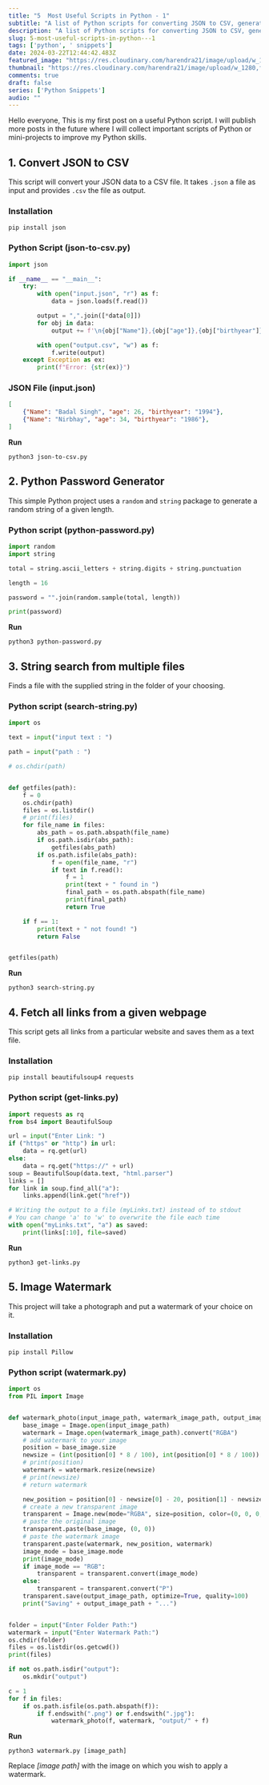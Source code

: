 ```yaml
---
title: "5  Most Useful Scripts in Python - 1"
subtitle: "A list of Python scripts for converting JSON to CSV, generating passwords, searching for strings, fetching links, and watermarking images."
description: "A list of Python scripts for converting JSON to CSV, generating passwords, searching for strings, fetching links, and watermarking images."
slug: 5-most-useful-scripts-in-python---1
tags: ['python', ' snippets']
date: 2024-03-22T12:44:42.483Z
featured_image: "https://res.cloudinary.com/harendra21/image/upload/w_1920,f_auto/images/python-scripts-1_cJdhDu0h.png"
thumbnail: "https://res.cloudinary.com/harendra21/image/upload/w_1280,f_auto/images/python-scripts-1_cJdhDu0h.png"
comments: true
draft: false
series: ['Python Snippets']
audio: ""
---
```


Hello everyone, This is my first post on a useful Python script. I will publish more posts in the future where I will collect important scripts of Python or mini-projects to improve my Python skills.

## 1. Convert JSON to CSV

This script will convert your JSON data to a CSV file. It takes  `.json`  a file as input and provides  `.csv`  the file as output.

### Installation


```pip install json```

### Python Script (json-to-csv.py)

```py
import json

if __name__ == "__main__":
    try:
        with open("input.json", "r") as f:
            data = json.loads(f.read())

        output = ",".join([*data[0]])
        for obj in data:
            output += f'\n{obj["Name"]},{obj["age"]},{obj["birthyear"]}'

        with open("output.csv", "w") as f:
            f.write(output)
    except Exception as ex:
        print(f"Error: {str(ex)}")

```

### JSON File (input.json)
```json
[
    {"Name": "Badal Singh", "age": 26, "birthyear": "1994"},
    {"Name": "Nirbhay", "age": 34, "birthyear": "1986"},
]

```
**Run**

```python3 json-to-csv.py```

## 2. Python Password Generator

This simple Python project uses a `random`  and  `string`  package to generate a random string of a given length.

### Python script (python-password.py)

```py
import random
import string

total = string.ascii_letters + string.digits + string.punctuation

length = 16

password = "".join(random.sample(total, length))

print(password)

```

**Run**

```python3 python-password.py```

## 3. String search from multiple files

Finds a file with the supplied string in the folder of your choosing.

### Python script (search-string.py)

```py
import os

text = input("input text : ")

path = input("path : ")

# os.chdir(path)


def getfiles(path):
    f = 0
    os.chdir(path)
    files = os.listdir()
    # print(files)
    for file_name in files:
        abs_path = os.path.abspath(file_name)
        if os.path.isdir(abs_path):
            getfiles(abs_path)
        if os.path.isfile(abs_path):
            f = open(file_name, "r")
            if text in f.read():
                f = 1
                print(text + " found in ")
                final_path = os.path.abspath(file_name)
                print(final_path)
                return True

    if f == 1:
        print(text + " not found! ")
        return False


getfiles(path)

```

**Run**

```python3 search-string.py```

## 4. Fetch all links from a given webpage

This script gets all links from a particular website and saves them as a text file.

### Installation

```pip install beautifulsoup4 requests```

### Python script (get-links.py)

```py
import requests as rq
from bs4 import BeautifulSoup

url = input("Enter Link: ")
if ("https" or "http") in url:
    data = rq.get(url)
else:
    data = rq.get("https://" + url)
soup = BeautifulSoup(data.text, "html.parser")
links = []
for link in soup.find_all("a"):
    links.append(link.get("href"))

# Writing the output to a file (myLinks.txt) instead of to stdout
# You can change 'a' to 'w' to overwrite the file each time
with open("myLinks.txt", "a") as saved:
    print(links[:10], file=saved)

```

**Run**

```python3 get-links.py```

## 5. Image Watermark

This project will take a photograph and put a watermark of your choice on it.

### **Installation**

```pip install Pillow```

### Python script (watermark.py)

```py
import os
from PIL import Image


def watermark_photo(input_image_path, watermark_image_path, output_image_path):
    base_image = Image.open(input_image_path)
    watermark = Image.open(watermark_image_path).convert("RGBA")
    # add watermark to your image
    position = base_image.size
    newsize = (int(position[0] * 8 / 100), int(position[0] * 8 / 100))
    # print(position)
    watermark = watermark.resize(newsize)
    # print(newsize)
    # return watermark

    new_position = position[0] - newsize[0] - 20, position[1] - newsize[1] - 20
    # create a new transparent image
    transparent = Image.new(mode="RGBA", size=position, color=(0, 0, 0, 0))
    # paste the original image
    transparent.paste(base_image, (0, 0))
    # paste the watermark image
    transparent.paste(watermark, new_position, watermark)
    image_mode = base_image.mode
    print(image_mode)
    if image_mode == "RGB":
        transparent = transparent.convert(image_mode)
    else:
        transparent = transparent.convert("P")
    transparent.save(output_image_path, optimize=True, quality=100)
    print("Saving" + output_image_path + "...")


folder = input("Enter Folder Path:")
watermark = input("Enter Watermark Path:")
os.chdir(folder)
files = os.listdir(os.getcwd())
print(files)

if not os.path.isdir("output"):
    os.mkdir("output")

c = 1
for f in files:
    if os.path.isfile(os.path.abspath(f)):
        if f.endswith(".png") or f.endswith(".jpg"):
            watermark_photo(f, watermark, "output/" + f)

```

**Run**

```python3 watermark.py [image_path]```

Replace  _[image path]_  with the image on which you wish to apply a watermark.